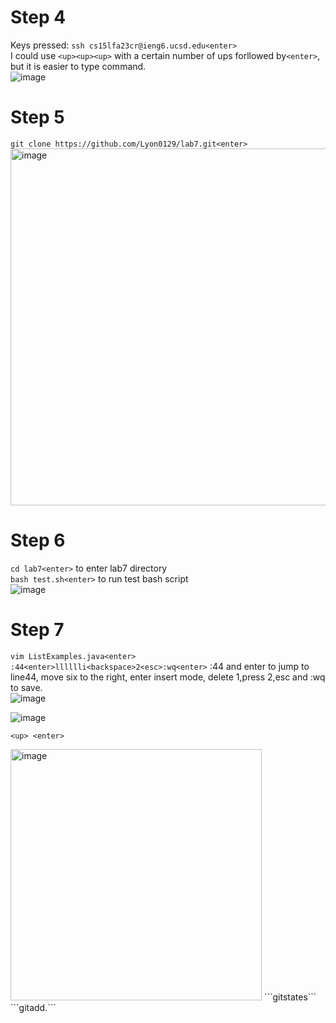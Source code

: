 
# Step 4
Keys pressed: ```ssh cs15lfa23cr@ieng6.ucsd.edu<enter>```  
I could use ```<up><up><up>``` with a certain number of ups forllowed by```<enter>```, but it is easier to type command.  
![image](https://github.com/Lyon0129/cse15l-lab-reports/assets/130290363/a730bb27-2fce-4850-8a70-8f4a4f1646b1)

# Step 5
```git clone https://github.com/Lyon0129/lab7.git<enter> ```  
<img width="571" alt="image" src="https://github.com/Lyon0129/cse15l-lab-reports/assets/130290363/82552f6f-6d7f-4055-a8cf-cfcad93e9cef">

# Step 6
```cd lab7<enter>``` to enter lab7 directory  
```bash test.sh<enter>``` to run test bash script  
![image](https://github.com/Lyon0129/cse15l-lab-reports/assets/130290363/ac9fc006-40b5-4623-a093-520c768637eb)

# Step 7
```vim ListExamples.java<enter>```  
```:44<enter>lllllli<backspace>2<esc>:wq<enter>```  :44 and enter to jump to line44, move six to the right, enter insert mode, delete 1,press 2,esc and :wq to save.  
![image](https://github.com/Lyon0129/cse15l-lab-reports/assets/130290363/281b8563-6ec5-4af1-b9ae-ea7a556de1a2)

![image](https://github.com/Lyon0129/cse15l-lab-reports/assets/130290363/682c37d2-23c9-4684-a8f7-ac047f06e707)


```<up> <enter>```  

<img width="402" alt="image" src="https://github.com/Lyon0129/cse15l-lab-reports/assets/130290363/4ec8c290-3765-4d30-8dfb-8fcf9a23715e">
```git<space>states<enter>```  
```git<space>add<space>.<enter>```  



